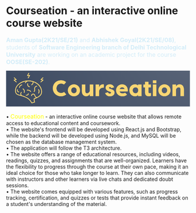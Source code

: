 # Courseation - an interactive online course website

<font size=3 color=#D2ECF8><strong>Aman Gupta(2K21/SE/21)</strong> and <strong>Abhishek Goyal(2K21/SE/08)</strong>, students of <strong>Software Engineering branch of Delhi Technological University</strong> are working on an academic project for the course <strong>OOSE(SE-202)</strong>.
</font>

<img alt="courseation-logo" src="frontend/images/logo.png">

• <font size=3 color=yellow>Courseation</font> - an interactive online course website that allows remote access to educational content and coursework.\
• The website's frontend will be developed using React.js and Bootstrap, while the backend will be developed using Node.js, and MySQL will be chosen as the database management system.\
• The application will follow the T3 architecture.\
• The website offers a range of educational resources, including videos, readings, quizzes, and assignments that are well-organized. Learners have the flexibility to progress through the course at their own pace, making it an ideal choice for those who take longer to learn. They can also communicate with instructors and other learners via live chats and dedicated doubt sessions.\
• The website comes equipped with various features, such as progress tracking, certification, and quizzes or tests that provide instant feedback on a student's understanding of the material.